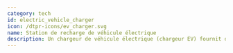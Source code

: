 ```yaml
---
category: tech
id: electric_vehicle_charger
icon: /dtpr-icons/ev_charger.svg
name: Station de recharge de véhicule électrique
description: Un chargeur de véhicule électrique (chargeur EV) fournit de l'énergie pour recharger les véhicules électriques rechargeables. Pour en savoir plus sur la recharge des véhicules électriques, cliquez [ici](https://fr.wikipedia.org/wiki/Station_de_recharge).
---
```

